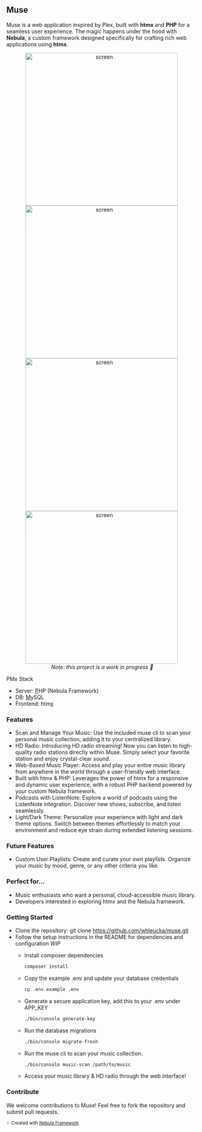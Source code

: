 ## Muse

Muse is a web application inspired by Plex, built with **htmx** and **PHP** for a seamless user experience. The magic happens under the hood with **Nebula**, a custom framework designed specifically for crafting rich web applications using **htmx**.

<div align="center">
    <img alt="screen" src="https://github.com/whleucka/muse/assets/71740767/ec1b1888-67fc-4d03-99ce-0957d0657eab" width="400" style="margin-right: 5px;" />
    <img alt="screen" src="https://github.com/whleucka/muse/assets/71740767/e5a82d4a-4494-481c-9caf-6ccae9b3a813" width="400" style="margin-right: 5px;" /><br>
    <img alt="screen" src="https://github.com/whleucka/muse/assets/71740767/95dc35f9-0f0b-4ffb-9172-7b4550248ec6" width="400" style="margin-right: 5px;" />
    <img alt="screen" src="https://github.com/whleucka/muse/assets/71740767/48cb3da3-0b9c-407a-afe5-255dcb0d723f" width="400" style="margin-right: 5px;" /><br>
    <em>Note: this project is a work in progress 👷</em>
</div>

PMx Stack
- Server: <ins>P</ins>HP (Nebula Framework)
- DB: <ins>M</ins>ySQL
- Frontend: htm<ins>x</ins>

### Features
- Scan and Manage Your Music: Use the included muse cli to scan your personal music collection, adding it to your centralized library.
- HD Radio: Introducing HD radio streaming! Now you can listen to high-quality radio stations directly within Muse. Simply select your favorite station and enjoy crystal-clear sound.
- Web-Based Music Player: Access and play your entire music library from anywhere in the world through a user-friendly web interface.
- Built with htmx & PHP: Leverages the power of htmx for a responsive and dynamic user experience, with a robust PHP backend powered by your custom Nebula framework.
- Podcasts with ListenNote: Explore a world of podcasts using the ListenNote integration. Discover new shows, subscribe, and listen seamlessly.
- Light/Dark Theme: Personalize your experience with light and dark theme options. Switch between themes effortlessly to match your environment and reduce eye strain during extended listening sessions.

### Future Features
- Custom User Playlists: Create and curate your own playlists. Organize your music by mood, genre, or any other criteria you like.

### Perfect for...
- Music enthusiasts who want a personal, cloud-accessible music library.
- Developers interested in exploring htmx and the Nebula framework.

### Getting Started
- Clone the repository: git clone https://github.com/whleucka/muse.git
- Follow the setup instructions in the README for dependencies and configuration *WIP*
    - Install composer dependencies

        ```bash
        composer install
        ```

    - Copy the example .env and update your database credentials

        ```bash
        cp .env.example .env
        ```

    - Generate a secure application key, add this to your .env under APP_KEY

        ```bash
        ./bin/console generate-key
        ```

    - Run the database migrations

        ```bash
        ./bin/console migrate-fresh
        ```

    - Run the muse cli to scan your music collection.

        ```bash
        ./bin/console music-scan /path/to/music
        ```

    - Access your music library & HD radio through the web interface!

### Contribute

We welcome contributions to Muse! Feel free to fork the repository and submit pull requests.

<small>✨ Created with <a href="https://github.com/libra-php/nebula" title="Nebula">Nebula Framework</a></small>
